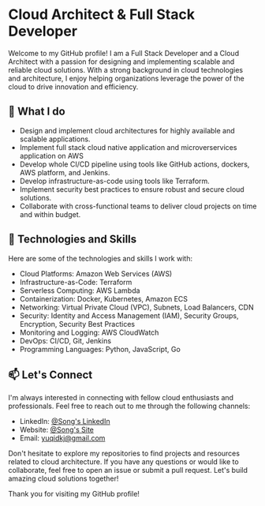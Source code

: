 # Cloud Architect & Full Stack Developer

Welcome to my GitHub profile! I am a Full Stack Developer and a Cloud Architect with a passion for designing and implementing scalable and reliable cloud solutions. With a strong background in cloud technologies and architecture, I enjoy helping organizations leverage the power of the cloud to drive innovation and efficiency.

## 🔭 What I do

- Design and implement cloud architectures for highly available and scalable applications.
- Implement full stack cloud native application and microverservices application on AWS
- Develop whole CI/CD pipeline using tools like GitHub actions, dockers, AWS platform, and Jenkins.
- Develop infrastructure-as-code using tools like Terraform.
- Implement security best practices to ensure robust and secure cloud solutions.
- Collaborate with cross-functional teams to deliver cloud projects on time and within budget.

## 🌱 Technologies and Skills

Here are some of the technologies and skills I work with:

- Cloud Platforms: Amazon Web Services (AWS)
- Infrastructure-as-Code: Terraform
- Serverless Computing: AWS Lambda
- Containerization: Docker, Kubernetes, Amazon ECS
- Networking: Virtual Private Cloud (VPC), Subnets, Load Balancers, CDN
- Security: Identity and Access Management (IAM), Security Groups, Encryption, Security Best Practices
- Monitoring and Logging: AWS CloudWatch
- DevOps: CI/CD, Git, Jenkins
- Programming Languages: Python, JavaScript, Go

## 📫 Let's Connect

I'm always interested in connecting with fellow cloud enthusiasts and professionals. Feel free to reach out to me through the following channels:

- LinkedIn: [@Song's LinkedIn](https://www.linkedin.com/in/songsongyu/)
- Website: [@Song's Site](https://songsite.net)
- Email: yuqidkj@gmail.com

Don't hesitate to explore my repositories to find projects and resources related to cloud architecture. If you have any questions or would like to collaborate, feel free to open an issue or submit a pull request. Let's build amazing cloud solutions together!

Thank you for visiting my GitHub profile!


<!---
BuilderSong/BuilderSong is a ✨ special ✨ repository because its `README.md` (this file) appears on your GitHub profile.
You can click the Preview link to take a look at your changes.
--->
